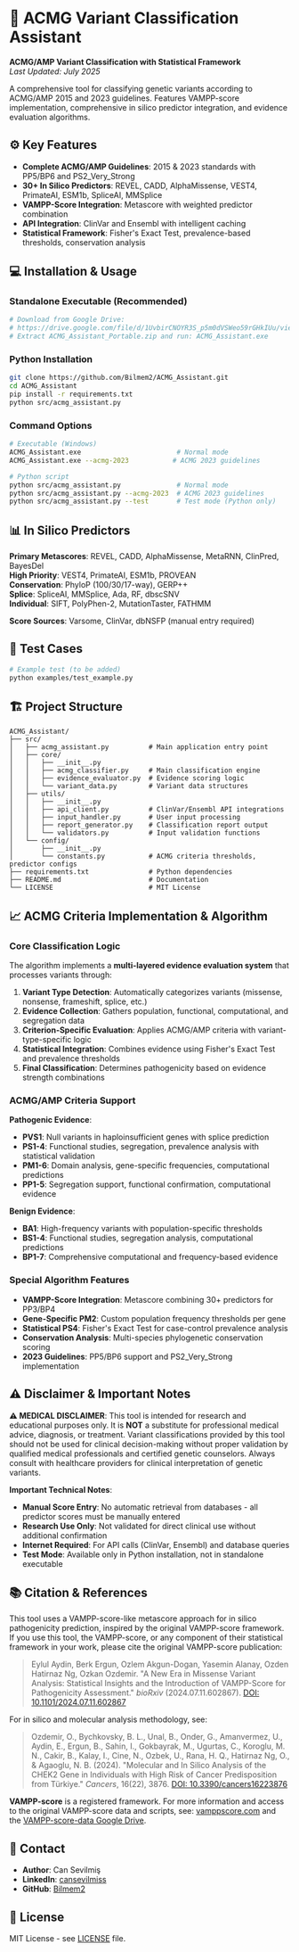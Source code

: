 # 🧬 ACMG Variant Classification Assistant

**ACMG/AMP Variant Classification with Statistical Framework**  
*Last Updated: July 2025*

A comprehensive tool for classifying genetic variants according to ACMG/AMP 2015 and 2023 guidelines. Features VAMPP-score implementation, comprehensive in silico predictor integration, and evidence evaluation algorithms.

## ⚙️ Key Features

- **Complete ACMG/AMP Guidelines**: 2015 & 2023 standards with PP5/BP6 and PS2_Very_Strong
- **30+ In Silico Predictors**: REVEL, CADD, AlphaMissense, VEST4, PrimateAI, ESM1b, SpliceAI, MMSplice
- **VAMPP-Score Integration**: Metascore with weighted predictor combination
- **API Integration**: ClinVar and Ensembl with intelligent caching
- **Statistical Framework**: Fisher's Exact Test, prevalence-based thresholds, conservation analysis

## 💻 Installation & Usage

### Standalone Executable (Recommended)
```bash
# Download from Google Drive: 
# https://drive.google.com/file/d/1UvbirCNOYR3S_p5m0dVSWeo59rGHkIUu/view?usp=sharing
# Extract ACMG_Assistant_Portable.zip and run: ACMG_Assistant.exe
```

### Python Installation
```bash
git clone https://github.com/Bilmem2/ACMG_Assistant.git
cd ACMG_Assistant
pip install -r requirements.txt
python src/acmg_assistant.py
```

### Command Options
```bash
# Executable (Windows)
ACMG_Assistant.exe                        # Normal mode
ACMG_Assistant.exe --acmg-2023           # ACMG 2023 guidelines

# Python script
python src/acmg_assistant.py              # Normal mode
python src/acmg_assistant.py --acmg-2023  # ACMG 2023 guidelines
python src/acmg_assistant.py --test       # Test mode (Python only)
```

## 📊 In Silico Predictors

**Primary Metascores**: REVEL, CADD, AlphaMissense, MetaRNN, ClinPred, BayesDel  
**High Priority**: VEST4, PrimateAI, ESM1b, PROVEAN  
**Conservation**: PhyloP (100/30/17-way), GERP++  
**Splice**: SpliceAI, MMSplice, Ada, RF, dbscSNV  
**Individual**: SIFT, PolyPhen-2, MutationTaster, FATHMM

**Score Sources**: Varsome, ClinVar, dbNSFP (manual entry required)

## 🧪 Test Cases

```bash
# Example test (to be added)
python examples/test_example.py
```

## 🏗️ Project Structure

```
ACMG_Assistant/
├── src/
│   ├── acmg_assistant.py          # Main application entry point
│   ├── core/
│   │   ├── __init__.py
│   │   ├── acmg_classifier.py     # Main classification engine
│   │   ├── evidence_evaluator.py  # Evidence scoring logic
│   │   └── variant_data.py        # Variant data structures
│   ├── utils/
│   │   ├── __init__.py
│   │   ├── api_client.py          # ClinVar/Ensembl API integrations
│   │   ├── input_handler.py       # User input processing
│   │   ├── report_generator.py    # Classification report output
│   │   └── validators.py          # Input validation functions
│   └── config/
│       ├── __init__.py
│       └── constants.py           # ACMG criteria thresholds, predictor configs
├── requirements.txt               # Python dependencies
├── README.md                      # Documentation
└── LICENSE                        # MIT License
```

## 📈 ACMG Criteria Implementation & Algorithm

### Core Classification Logic
The algorithm implements a **multi-layered evidence evaluation system** that processes variants through:

1. **Variant Type Detection**: Automatically categorizes variants (missense, nonsense, frameshift, splice, etc.)
2. **Evidence Collection**: Gathers population, functional, computational, and segregation data
3. **Criterion-Specific Evaluation**: Applies ACMG/AMP criteria with variant-type-specific logic
4. **Statistical Integration**: Combines evidence using Fisher's Exact Test and prevalence thresholds
5. **Final Classification**: Determines pathogenicity based on evidence strength combinations

### ACMG/AMP Criteria Support

**Pathogenic Evidence**:
- **PVS1**: Null variants in haploinsufficient genes with splice prediction
- **PS1-4**: Functional studies, segregation, prevalence analysis with statistical validation
- **PM1-6**: Domain analysis, gene-specific frequencies, computational predictions
- **PP1-5**: Segregation support, functional confirmation, computational evidence

**Benign Evidence**:
- **BA1**: High-frequency variants with population-specific thresholds
- **BS1-4**: Functional studies, segregation analysis, computational predictions
- **BP1-7**: Comprehensive computational and frequency-based evidence

### Special Algorithm Features
- **VAMPP-Score Integration**: Metascore combining 30+ predictors for PP3/BP4
- **Gene-Specific PM2**: Custom population frequency thresholds per gene
- **Statistical PS4**: Fisher's Exact Test for case-control prevalence analysis
- **Conservation Analysis**: Multi-species phylogenetic conservation scoring
- **2023 Guidelines**: PP5/BP6 support and PS2_Very_Strong implementation

## ⚠️ Disclaimer & Important Notes

**⚠️ MEDICAL DISCLAIMER**: This tool is intended for research and educational purposes only. It is **NOT** a substitute for professional medical advice, diagnosis, or treatment. Variant classifications provided by this tool should not be used for clinical decision-making without proper validation by qualified medical professionals and certified genetic counselors. Always consult with healthcare providers for clinical interpretation of genetic variants.

**Important Technical Notes**:
- **Manual Score Entry**: No automatic retrieval from databases - all predictor scores must be manually entered
- **Research Use Only**: Not validated for direct clinical use without additional confirmation
- **Internet Required**: For API calls (ClinVar, Ensembl) and database queries
- **Test Mode**: Available only in Python installation, not in standalone executable

## 📚 Citation & References
This tool uses a VAMPP-score-like metascore approach for in silico pathogenicity prediction, inspired by the original VAMPP-score framework. If you use this tool, the VAMPP-score, or any component of their statistical framework in your work, please cite the original VAMPP-score publication:

> Eylul Aydin, Berk Ergun, Ozlem Akgun-Dogan, Yasemin Alanay, Ozden Hatirnaz Ng, Ozkan Ozdemir. "A New Era in Missense Variant Analysis: Statistical Insights and the Introduction of VAMPP-Score for Pathogenicity Assessment." *bioRxiv* (2024.07.11.602867). [DOI: 10.1101/2024.07.11.602867](https://doi.org/10.1101/2024.07.11.602867)

For in silico and molecular analysis methodology, see:

> Ozdemir, O., Bychkovsky, B. L., Unal, B., Onder, G., Amanvermez, U., Aydin, E., Ergun, B., Sahin, I., Gokbayrak, M., Ugurtas, C., Koroglu, M. N., Cakir, B., Kalay, I., Cine, N., Ozbek, U., Rana, H. Q., Hatirnaz Ng, O., & Agaoglu, N. B. (2024). "Molecular and In Silico Analysis of the CHEK2 Gene in Individuals with High Risk of Cancer Predisposition from Türkiye." *Cancers*, 16(22), 3876. [DOI: 10.3390/cancers16223876](https://doi.org/10.3390/cancers16223876)

**VAMPP-score** is a registered framework. For more information and access to the original VAMPP-score data and scripts, see: [vamppscore.com](https://vamppscore.com/) and the [VAMPP-score-data Google Drive](https://drive.google.com/drive/folders/1emkHcTlxgjH6G-2Yl4wQQnKi5Wsip4IY?usp=drive_link).

## 👤 Contact

- **Author**: Can Sevilmiş
- **LinkedIn**: [cansevilmiss](https://linkedin.com/in/cansevilmiss)
- **GitHub**: [Bilmem2](https://github.com/Bilmem2)

## 📄 License

MIT License - see [LICENSE](LICENSE) file.
